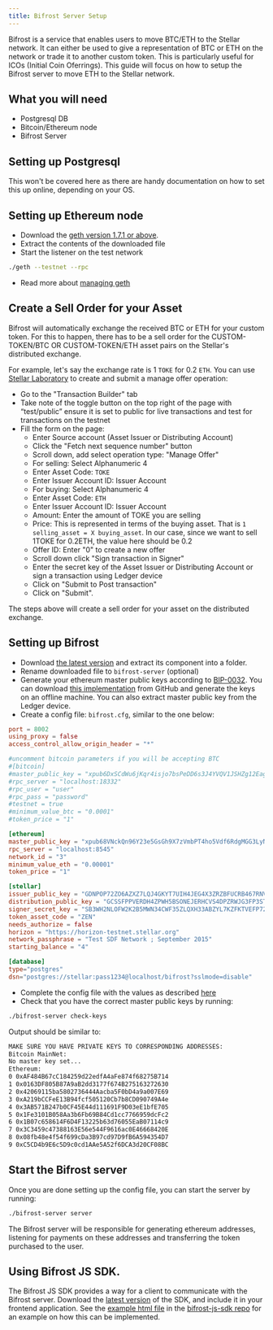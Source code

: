 ```yaml
---
title: Bifrost Server Setup
---
```


Bifrost is a service that enables users to move BTC/ETH to the Stellar network. It can either be used to give a representation of BTC or ETH on the network or trade it to another custom token. This is particularly useful for ICOs (Initial Coin Oferrings). 
This guide will focus on how to setup the Bifrost server to move ETH to the Stellar network.

## What you will need

- Postgresql DB 
- Bitcoin/Ethereum node
- Bifrost Server

## Setting up Postgresql

This won't be covered here as there are handy documentation on how to set this up online, depending on your OS.

## Setting up Ethereum node

- Download the [geth version 1.7.1 or above](https://geth.ethereum.org/downloads/).
- Extract the contents of the downloaded file
- Start the listener on the test network

```bash  
./geth --testnet --rpc
```

- Read more about [managing geth](https://github.com/ethereum/go-ethereum)

## Create a Sell Order for your Asset

Bifrost will automatically exchange the received BTC or ETH for your custom token. For this to happen, there has to be a sell order for the CUSTOM-TOKEN/BTC OR CUSTOM-TOKEN/ETH asset pairs on the Stellar's distributed exchange.

For example, let's say the exchange rate is 1 `TOKE` for 0.2 `ETH`. You can use [Stellar Laboratory](https://www.stellar.org/laboratory/) to create and submit a manage offer operation:

- Go to the "Transaction Builder" tab
- Take note of the toggle button on the top right of the page with “test/public” ensure it is set to public for live transactions and test for transactions on the testnet
- Fill the form on the page:
  - Enter Source account (Asset Issuer or Distributing Account)
  - Click the "Fetch next sequence number" button
  - Scroll down, add select operation type: "Manage Offer"
  - For selling: Select Alphanumeric 4
  - Enter Asset Code: `TOKE`
  - Enter Issuer Account ID: Issuer Account
  - For buying: Select Alphanumeric 4
  - Enter Asset Code: `ETH`
  - Enter Issuer Account ID: Issuer Account
  - Amount: Enter the amount of TOKE you are selling 
  - Price: This is represented in terms of the buying asset. That is `1 selling_asset = X buying_asset`. In our case, since we want to sell 1TOKE for 0.2ETH, the value here should be 0.2
  - Offer ID: Enter "0" to create a new offer
  - Scroll down click "Sign transaction in Signer"
  - Enter the secret key of the Asset Issuer or Distributing Account or sign a transaction using Ledger device
  - Click on "Submit to Post transaction"
  - Click on "Submit".

The steps above will create a sell order for your asset on the distributed exchange.

## Setting up Bifrost

- Download [the latest version](https://github.com/stellar/go/releases/tag/bifrost-v0.0.2) and extract its component into a folder.
- Rename downloaded file to `bifrost-server` (optional)
- Generate your ethereum master public keys according to [BIP-0032](https://github.com/bitcoin/bips/blob/master/bip-0032.mediawiki).  You can download [this implementation](https://iancoleman.io/bip39/) from GitHub and generate the keys on an offline machine. You can also extract master public key from the Ledger device.
- Create a config file: `bifrost.cfg`, similar to the one below:

<code-example name="bifrost.cfg">

```toml
port = 8002
using_proxy = false
access_control_allow_origin_header = "*"

#uncomment bitcoin parameters if you will be accepting BTC
#[bitcoin]
#master_public_key = "xpub6DxSCdWu6jKqr4isjo7bsPeDD6s3J4YVQV1JSHZg12Eagdqnf7XX4fxqyW2sLhUoFWutL7tAELU2LiGZrEXtjVbvYptvTX5Eoa4Mamdjm9u"
#rpc_server = "localhost:18332"
#rpc_user = "user"
#rpc_pass = "password"
#testnet = true
#minimum_value_btc = "0.0001"
#token_price = "1"

[ethereum]
master_public_key = "xpub68VNckQn96Y23e5GsGh9X7zVmbPT4ho5Vdf6RdgMGG3LyNhH2cLFDCib9zgn8QWgj261xu7MYbmBsX8Fp5VkfDUrecUnpEGWkyCo7qK2gxn"
rpc_server = "localhost:8545"
network_id = "3"
minimum_value_eth = "0.00001"
token_price = "1"

[stellar]
issuer_public_key = "GDNPOP72ZO6AZXZ7LQJ4GKYT7UIH4JEG4X3ZRZBFUCRB467RNV3SFK5D"
distribution_public_key = "GCSSFPPVERDH4ZPWH5BSONEJERHCVS4DPZRWJG3FP3STOA5ZFTD3GMZ5"
signer_secret_key = "SB3WH2NLOFW2K2B5MWN34CWF35ZLQXH33ABZYL7KZFKTVEFP72Q574LM"
token_asset_code = "ZEN"
needs_authorize = false
horizon = "https://horizon-testnet.stellar.org"
network_passphrase = "Test SDF Network ; September 2015"
starting_balance = "4"

[database]
type="postgres"
dsn="postgres://stellar:pass1234@localhost/bifrost?sslmode=disable"
```

</code-example>


- Complete the config file with the values as described [here](https://github.com/stellar/go/tree/master/services/bifrost#config)
- Check that you have the correct master public keys by running:

```bash 
./bifrost-server check-keys
```

Output should be similar to:

```bash
MAKE SURE YOU HAVE PRIVATE KEYS TO CORRESPONDING ADDRESSES:
Bitcoin MainNet:
No master key set...
Ethereum:
0 0xAF484B67cC184259d22edfA4aFe874f68275B714
1 0x0163DF805B87A9aB2dd3177f674B275163272630
2 0x42069115ba5802736444Aacba5F0bD4a9a007E69
3 0xA219bCCFeE13B94fcf505120Cb7b8CD090749A4e
4 0x3AB571B247b0CF45E44d111691F9D03eE1bfE705
5 0x1Fe3101B058Aa3b6Fb69B84Cd1cc7766959dcFc2
6 0x1B07c658614F6D4F13225b63d76055EaB07114c9
7 0x3C3459c47388163E56e544F9616ac0E46668420E
8 0x08fb48e4f54f699cDa3B97cd97D9fB6A594354D7
9 0xC5CD4b9E6c5D9c0cd1AAe5A52f6DCA3d20CF08BC
```

## Start the Bifrost server

Once you are done setting up the config file, you can start the server by running:

```bash
./bifrost-server server
```
The Bifrost server will be responsible for generating ethereum addresses, listening for payments on these addresses and transferring the token purchased to the user.

## Using Bifrost JS SDK.

The Bifrost JS SDK provides a way for a client to communicate with the Bifrost server. 
Download the [latest version](https://github.com/stellar/bifrost-js-sdk/releases) of the SDK, and include it in your frontend application. See the [example html file](https://github.com/stellar/bifrost-js-sdk/blob/master/example.html) in the [bifrost-js-sdk repo](https://github.com/stellar/bifrost-js-sdk) for an example on how this can be implemented.

